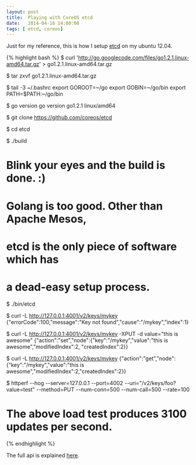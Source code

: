```yaml
---
layout: post
title:  Playing with CoreOS etcd
date:   2014-04-18 14:00:00
tags: [ etcd, coreos]
---
```


Just for my reference, this is how I setup [etcd][etcd] on my ubuntu 12.04.

{% highlight bash %}
$ curl 'http://go.googlecode.com/files/go1.2.1.linux-amd64.tar.gz' > go1.2.1.linux-amd64.tar.gz

$ tar zxvf go1.2.1.linux-amd64.tar.gz

$ tail -3 ~/.bashrc
export GOROOT=~/go
export GOBIN=~/go/bin
export PATH=$PATH:~/go/bin

$ go version
go version go1.2.1 linux/amd64

$ git clone https://github.com/coreos/etcd

$ cd etcd

$ ./build

# Blink your eyes and the build is done. :)
# Golang is too good. Other than Apache Mesos,
# etcd is the only piece of software which has
# a dead-easy setup process.

$ ./bin/etcd

$ curl -L http://127.0.0.1:4001/v2/keys/mykey
{"errorCode":100,"message":"Key not found","cause":"/mykey","index":1}

$ curl -L http://127.0.0.1:4001/v2/keys/mykey -XPUT -d value="this is awesome"
{"action":"set","node":{"key":"/mykey","value":"this is awesome","modifiedIndex":2, "createdIndex":2}}

$ curl -L http://127.0.0.1:4001/v2/keys/mykey
{"action":"get","node":{"key":"/mykey","value":"this is awesome","modifiedIndex":2,"createdIndex":2}}

$ httperf --hog --server=127.0.0.1 --port=4002  --uri="/v2/keys/foo?value=test" --method=PUT --num-conn=500 --num-call=500 --rate=100

# The above load test produces 3100 updates per second.

{% endhighlight %}

The full api is explained [here][api].

[etcd]: https://github.com/coreos/etcd
[api]: https://github.com/coreos/etcd/blob/master/Documentation/api.md
